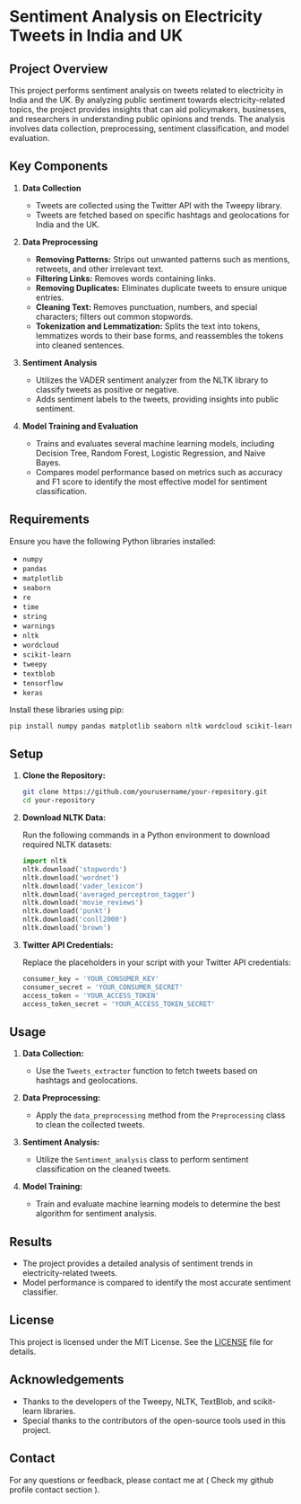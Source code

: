 # Sentiment Analysis on Electricity Tweets in India and UK  

## Project Overview

This project performs sentiment analysis on tweets related to electricity in India and the UK. By analyzing public sentiment towards electricity-related topics, the project provides insights that can aid policymakers, businesses, and researchers in understanding public opinions and trends. The analysis involves data collection, preprocessing, sentiment classification, and model evaluation.

## Key Components

1. **Data Collection**
   - Tweets are collected using the Twitter API with the Tweepy library.
   - Tweets are fetched based on specific hashtags and geolocations for India and the UK.

2. **Data Preprocessing**
   - **Removing Patterns:** Strips out unwanted patterns such as mentions, retweets, and other irrelevant text.
   - **Filtering Links:** Removes words containing links.
   - **Removing Duplicates:** Eliminates duplicate tweets to ensure unique entries.
   - **Cleaning Text:** Removes punctuation, numbers, and special characters; filters out common stopwords.
   - **Tokenization and Lemmatization:** Splits the text into tokens, lemmatizes words to their base forms, and reassembles the tokens into cleaned sentences.

3. **Sentiment Analysis**
   - Utilizes the VADER sentiment analyzer from the NLTK library to classify tweets as positive or negative.
   - Adds sentiment labels to the tweets, providing insights into public sentiment.

4. **Model Training and Evaluation**
   - Trains and evaluates several machine learning models, including Decision Tree, Random Forest, Logistic Regression, and Naive Bayes.
   - Compares model performance based on metrics such as accuracy and F1 score to identify the most effective model for sentiment classification.

## Requirements

Ensure you have the following Python libraries installed:

- `numpy`
- `pandas`
- `matplotlib`
- `seaborn`
- `re`
- `time`
- `string`
- `warnings`
- `nltk`
- `wordcloud`
- `scikit-learn`
- `tweepy`
- `textblob`
- `tensorflow`
- `keras`

Install these libraries using pip:

```bash
pip install numpy pandas matplotlib seaborn nltk wordcloud scikit-learn tweepy textblob tensorflow keras
```

## Setup

1. **Clone the Repository:**

   ```bash
   git clone https://github.com/yourusername/your-repository.git
   cd your-repository
   ```

2. **Download NLTK Data:**

   Run the following commands in a Python environment to download required NLTK datasets:

   ```python
   import nltk
   nltk.download('stopwords')
   nltk.download('wordnet')
   nltk.download('vader_lexicon')
   nltk.download('averaged_perceptron_tagger')
   nltk.download('movie_reviews')
   nltk.download('punkt')
   nltk.download('conll2000')
   nltk.download('brown')
   ```

3. **Twitter API Credentials:**

   Replace the placeholders in your script with your Twitter API credentials:

   ```python
   consumer_key = 'YOUR_CONSUMER_KEY'
   consumer_secret = 'YOUR_CONSUMER_SECRET'
   access_token = 'YOUR_ACCESS_TOKEN'
   access_token_secret = 'YOUR_ACCESS_TOKEN_SECRET'
   ```

## Usage

1. **Data Collection:**
   - Use the `Tweets_extractor` function to fetch tweets based on hashtags and geolocations.

2. **Data Preprocessing:**
   - Apply the `data_preprocessing` method from the `Preprocessing` class to clean the collected tweets.

3. **Sentiment Analysis:**
   - Utilize the `Sentiment_analysis` class to perform sentiment classification on the cleaned tweets.

4. **Model Training:**
   - Train and evaluate machine learning models to determine the best algorithm for sentiment analysis.

## Results

- The project provides a detailed analysis of sentiment trends in electricity-related tweets.
- Model performance is compared to identify the most accurate sentiment classifier.

## License

This project is licensed under the MIT License. See the [LICENSE](LICENSE) file for details.

## Acknowledgements

- Thanks to the developers of the Tweepy, NLTK, TextBlob, and scikit-learn libraries.
- Special thanks to the contributors of the open-source tools used in this project.

## Contact

For any questions or feedback, please contact me at ( Check my github profile contact section ).

